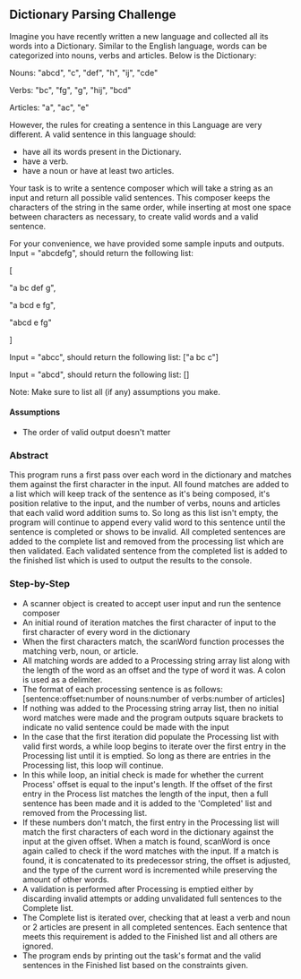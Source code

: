 ## Dictionary Parsing Challenge

Imagine you have recently written a new language and collected all its words into a Dictionary. Similar to the English language, words can be categorized into nouns, verbs and articles. Below is the Dictionary:

Nouns: "abcd", "c", "def", "h", "ij", "cde"

Verbs: "bc", "fg", "g", "hij", "bcd"

Articles: "a", "ac", "e"

However, the rules for creating a sentence in this Language are very different. A valid sentence in this language should:
- have all its words present in the Dictionary.
- have a verb.
- have a noun or have at least two articles.

Your task is to write a sentence composer which will take a string as an input and return all possible valid sentences. This composer keeps the characters of the string in the same order, while inserting at most one space between characters as necessary, to create valid words and a valid sentence.

For your convenience, we have provided some sample inputs and outputs.
Input = "abcdefg", should return the following list:

[

"a bc def g",

"a bcd e fg",

"abcd e fg"

]

Input = "abcc", should return the following list:
["a bc c"]

Input = "abcd", should return the following list:
[]

Note: Make sure to list all (if any) assumptions you make. 

#### Assumptions
* The order of valid output doesn't matter

### Abstract
This program runs a first pass over each word in the dictionary and matches them against the first character in the input. All found matches are added to a list which will keep track of the sentence as it's being composed, it's position relative to the input, and the number of verbs, nouns and articles that each valid word addition sums to. So long as this list isn't empty, the program will continue to append every valid word to this sentence until the sentence is completed or shows to be invalid. All completed sentences are added to the complete list and removed from the processing list which are then validated. Each validated sentence from the completed list is added to the finished list which is used to output the results to the console.

### Step-by-Step
* A scanner object is created to accept user input and run the sentence composer
* An initial round of iteration matches the first character of input to the first character of every word in the dictionary
* When the first characters match, the scanWord function processes the matching verb, noun, or article.
* All matching words are added to a Processing string array list along with the length of the word as an offset and the type of word it was. A colon is used as a delimiter. 
* The format of each processing sentence is as follows: [sentence:offset:number of nouns:number of verbs:number of articles]
* If nothing was added to the Processing string array list, then no initial word matches were made and the program outputs square brackets to indicate no valid sentence could be made with the input
* In the case that the first iteration did populate the Processing list with valid first words, a while loop begins to iterate over the first entry in the Processing list until it is emptied. So long as there are entries in the Processing list, this loop will continue.
* In this while loop, an initial check is made for whether the current Process' offset is equal to the input's length. If the offset of the first entry in the Process list matches the length of the input, then a full sentence has been made and it is added to the 'Completed' list and removed from the Processing list.
* If these numbers don't match, the first entry in the Processing list will match the first characters of each word in the dictionary against the input at the given offset. When a match is found, scanWord is once again called to check if the word matches with the input. If a match is found, it is concatenated to its predecessor string, the offset is adjusted, and the type of the current word is incremented while preserving the amount of other words.
* A validation is performed after Processing is emptied either by discarding invalid attempts or adding unvalidated full sentences to the Complete list.
* The Complete list is iterated over, checking that at least a verb and noun or 2 articles are present in all completed sentences. Each sentence that meets this requirement is added to the Finished list and all others are ignored.
* The program ends by printing out the task's format and the valid sentences in the Finished list based on the constraints given.
